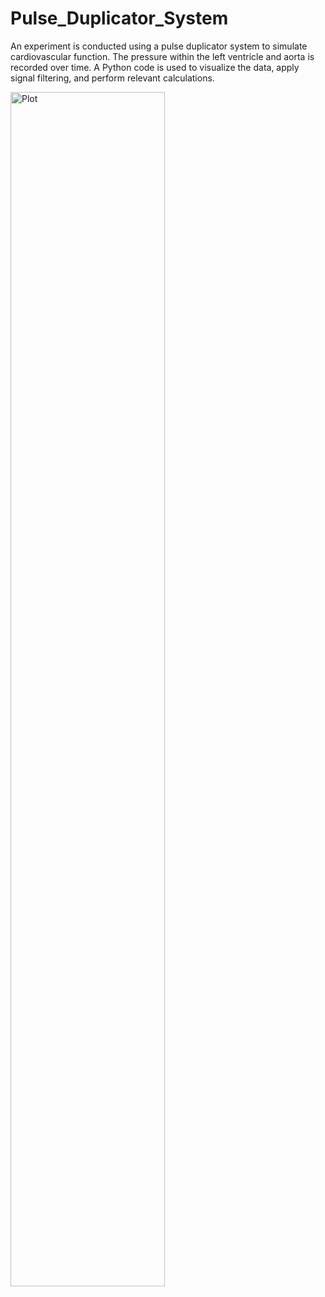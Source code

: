 # Pulse_Duplicator_System
An experiment is conducted using a pulse duplicator system to simulate cardiovascular function. The pressure within the left ventricle and aorta is recorded over time. A Python code is used to visualize the data, apply signal filtering, and perform relevant calculations.

<img src="images/world_data_map.png" alt="Plot" width="70%"/>
